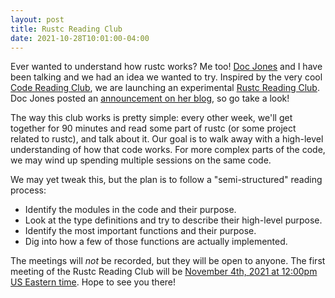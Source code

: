 ```yaml
---
layout: post
title: Rustc Reading Club
date: 2021-10-28T10:01:00-04:00
---
```


Ever wanted to understand how rustc works? Me too! [Doc Jones] and I have been talking and we had an idea we wanted to try. Inspired by the very cool [Code Reading Club](https://code-reading.org/), we are launching an experimental [Rustc Reading Club](https://github.com/rust-lang/rustc-reading-club). Doc Jones posted an [announcement on her blog](https://mojosd.medium.com/rust-code-reading-club-8fe356287049?source=social.tw), so go take a look!

[Doc Jones]: https://github.com/doc-jones

The way this club works is pretty simple: every other week, we'll get together for 90 minutes and read some part of rustc (or some project related to rustc), and talk about it. Our goal is to walk away with a high-level understanding of how that code works. For more complex parts of the code, we may wind up spending multiple sessions on the same code.

We may yet tweak this, but the plan is to follow a "semi-structured" reading process:

* Identify the modules in the code and their purpose.
* Look at the type definitions and try to describe their high-level purpose.
* Identify the most important functions and their purpose.
* Dig into how a few of those functions are actually implemented.

The meetings will *not* be recorded, but they will be open to anyone. The first meeting of the Rustc Reading Club will be [November 4th, 2021 at 12:00pm US Eastern time][mtg]. Hope to see you there!

[mtg]: https://rust-lang/rustc-reading-club/meetings/2021-11-04.html
